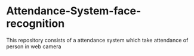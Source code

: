# Attendance-System-face-recognition
This repository consists of a attendance system which take attendance of person in web camera 
